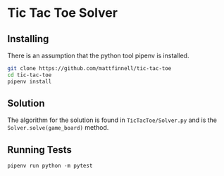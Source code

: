 # Tic Tac Toe Solver

## Installing
There is an assumption that the python tool pipenv is installed.


```sh
git clone https://github.com/mattfinnell/tic-tac-toe
cd tic-tac-toe
pipenv install
```



## Solution
The algorithm for the solution is found in `TicTacToe/Solver.py` and is the `Solver.solve(game_board)` method.

## Running Tests

```
pipenv run python -m pytest
```